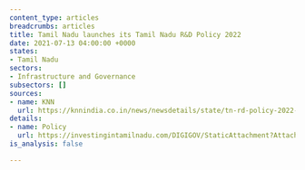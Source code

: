 ```yaml
---
content_type: articles
breadcrumbs: articles
title: Tamil Nadu launches its Tamil Nadu R&D Policy 2022
date: 2021-07-13 04:00:00 +0000
states:
- Tamil Nadu
sectors:
- Infrastructure and Governance
subsectors: []
sources:
- name: KNN
  url: https://knnindia.co.in/news/newsdetails/state/tn-rd-policy-2022-proposes-start-up-hubs-in-smaller-towns-cities
details:
- name: Policy
  url: https://investingintamilnadu.com/DIGIGOV/StaticAttachment?AttachmentFileName=/pdf/poli_noti/Tamil%20Nadu%20RandD%20Policy%202022.pdf
is_analysis: false

---
```

